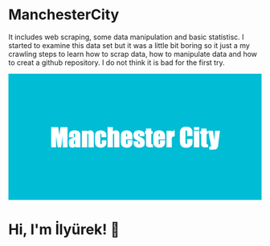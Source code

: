 # ManchesterCity
It includes web scraping, some data manipulation and basic statistisc. I started to examine this data set but it was a little bit boring so it just a my crawling steps to learn how to scrap data, how to manipulate data and how to creat a github repository. I do not think it is bad for the first try.


![logo](https://github.com/ilyurek/ManchesterCity/blob/main/Manchester_City.png)

# Hi, I'm İlyürek! 👋

